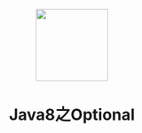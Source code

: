 <p align="center">
<img width="130" align="center" src="http://image.luokangyuan.com/Java.svg"/>
</p>
<h1 align="center">Java8之Optional</h1>


